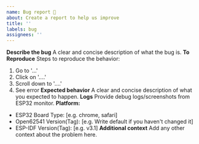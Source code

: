 ```yaml
---
name: Bug report 🐞
about: Create a report to help us improve
title: ''
labels: bug
assignees: ''
---
```

**Describe the bug**
A clear and concise description of what the bug is.
**To Reproduce**
Steps to reproduce the behavior:
1. Go to '...'
2. Click on '....'
3. Scroll down to '....'
4. See error
**Expected behavior**
A clear and concise description of what you expected to happen.
**Logs**
Provide debug logs/screenshots from ESP32 monitor.
**Platform:**
- ESP32 Board Type: [e.g. chrome, safari]
- Open62541 Version(Tag): [e.g. Write default if you haven't changed it]
- ESP-IDF Version(Tag): [e.g. v3.1]
**Additional context**
Add any other context about the problem here.
